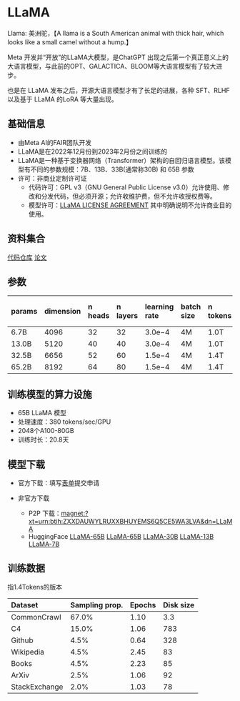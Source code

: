 # LLaMA
Llama: 美洲驼，【A llama is a South American animal with thick hair, which looks like a small camel without a hump.】

Meta 开发并“开放”的LLaMA大模型，是ChatGPT 出现之后第一个真正意义上的大语言模型，与此前的OPT、GALACTICA、BLOOM等大语言模型有了较大进步。

也是在 LLaMA 发布之后，开源大语言模型才有了长足的进展，各种 SFT、RLHF 以及基于 LLaMA 的LoRA 等大量出现。


## 基础信息

- 由Meta AI的FAIR团队开发
- LLaMA是在2022年12月份到2023年2月份之间训练的
- LLaMA是一种基于变换器网络（Transformer）架构的自回归语言模型。该模型有不同的参数规模：7B、13B、33B(通常称30B) 和 65B 参数
- 许可：非商业定制许可证
  - 代码许可：GPL v3（GNU General Public License v3.0）允许使用、修改和分发代码，但必须开源；允许收维护费，但不允许收授权费等。
  - 模型许可：[LLaMA LICENSE AGREEMENT](https://docs.google.com/forms/d/e/1FAIpQLSfqNECQnMkycAp2jP4Z9TFX0cGR4uf7b_fBxjY_OjhJILlKGA/viewform) 其中明确说明不允许商业目的使用。




## 资料集合
[代码仓库](https://github.com/facebookresearch/llama)
[论文](https://arxiv.org/pdf/2302.13971.pdf)

## 参数
|params|dimension|n heads|n layers| learning rate| batch size| n tokens|Training GPU-hours|
|:-|:-|:-|:-|:-|:-|:-|:-|
|6.7B |4096| 32|32|3.0e−4|4M|1.0T|82,432|
|13.0B|5120| 40|40|3.0e−4|4M|1.0T|135,168|
|32.5B|6656| 52|60|1.5e−4|4M|1.4T|530,432|
|65.2B|8192| 64|80|1.5e−4|4M|1.4T|1,022,362|

## 训练模型的算力设施

- 65B LLaMA 模型
- 处理速度：380 tokens/sec/GPU
- 2048个A100-80GB
- 训练时长：20.8天

## 模型下载

 - 官方下载：填写[表单](https://docs.google.com/forms/d/e/1FAIpQLSfqNECQnMkycAp2jP4Z9TFX0cGR4uf7b_fBxjY_OjhJILlKGA/viewform)提交申请

- 非官方下载
  - P2P 下载：[magnet:?xt=urn:btih:ZXXDAUWYLRUXXBHUYEMS6Q5CE5WA3LVA&dn=LLaMA](magnet:?xt=urn:btih:ZXXDAUWYLRUXXBHUYEMS6Q5CE5WA3LVA&dn=LLaMA)
  - HuggingFace [LLaMA-65B](https://huggingface.co/datasets/nyanko7/LLaMA-65B) [LLaMA-65B](https://huggingface.co/huggyllama/llama-65b) [LLaMA-30B](https://huggingface.co/huggyllama/llama-30b) [LLaMA-13B](https://huggingface.co/huggyllama/llama-13b) [LLaMA-7B](https://huggingface.co/huggyllama/llama-7b)


## 训练数据

指1.4Tokens的版本

|Dataset|Sampling prop.|Epochs|Disk size|
|:-|:-|:-|:-|
|CommonCrawl   |67.0% |1.10| 3.3| TB|
|C4            |15.0% |1.06| 783| GB|
|Github        |4.5%  |0.64| 328| GB|
|Wikipedia     |4.5%  |2.45| 83 | GB|
|Books         |4.5%  |2.23| 85 | GB|
|ArXiv         |2.5%  |1.06| 92 | GB|
|StackExchange |2.0%  |1.03| 78 | GB|
